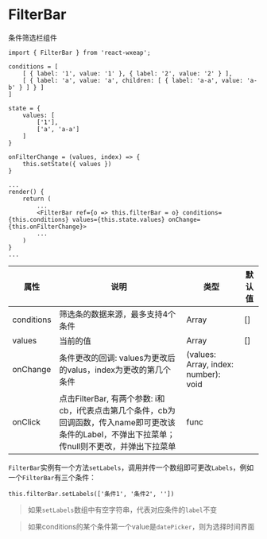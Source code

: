 # FilterBar

条件筛选栏组件

```
import { FilterBar } from 'react-wxeap';

conditions = [
    [ { label: '1', value: '1' }, { label: '2', value: '2' } ],
    [ { label: 'a', value: 'a', children: [ { label: 'a-a', value: 'a-b' } ] } ]
]

state = {
    values: [
        ['1'],
        ['a', 'a-a']
    ]
}

onFilterChange = (values, index) => {
    this.setState({ values })
}

...
render() {
    return (
        ...
        <FilterBar ref={o => this.filterBar = o} conditions={this.conditions} values={this.state.values} onChange={this.onFilterChange}>
        ...
    )
}
...

```


| 属性 | 说明 | 类型 | 默认值 |
| ----|-----|------|------ |
| conditions    | 筛选条的数据来源，最多支持4个条件     | Array  | [] |
| values    | 当前的值  | Array |  []  |
| onChange   | 条件更改的回调: values为更改后的valus，index为更改的第几个条件  | (values: Array, index: number): void |   |
| onClick | 点击FilterBar, 有两个参数: i和cb，i代表点击第几个条件，cb为回调函数，传入name即可更改该条件的Label，不弹出下拉菜单；传null则不更改，并弹出下拉菜单 | func | |

`FilterBar`实例有一个方法`setLabels`，调用并传一个数组即可更改`Labels`，例如一个`FilterBar`有三个条件：
```
this.filterBar.setLabels(['条件1', '条件2', ''])
```

> 如果`setLabels`数组中有空字符串，代表对应条件的`label`不变

> 如果conditions的某个条件第一个value是`datePicker`，则为选择时间界面

